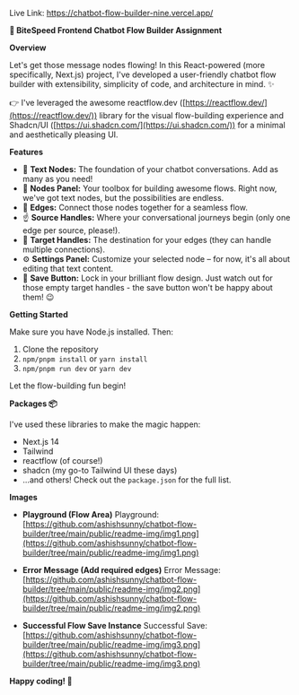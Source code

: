 Live Link: https://chatbot-flow-builder-nine.vercel.app/

**💬 BiteSpeed Frontend Chatbot Flow Builder Assignment**

**Overview**

Let's get those message nodes flowing! In this React-powered (more specifically, Next.js) project, I've developed a user-friendly chatbot flow builder with extensibility, simplicity of code, and architecture in mind. ✨

👉 I've leveraged the awesome reactflow.dev ([https://reactflow.dev/](https://reactflow.dev/)) library for the visual flow-building experience and Shadcn/UI ([https://ui.shadcn.com/](https://ui.shadcn.com/)) for a minimal and aesthetically pleasing UI.

**Features**

* 💬 **Text Nodes:** The foundation of your chatbot conversations. Add as many as you need!
* 🔌 **Nodes Panel:** Your toolbox for building awesome flows. Right now, we've got text nodes, but the possibilities are endless.
* 🔗 **Edges:** Connect those nodes together for a seamless flow.
* ☝️ **Source Handles:** Where your conversational journeys begin (only one edge per source, please!).
* 🎯 **Target Handles:** The destination for your edges (they can handle multiple connections).
* ⚙️ **Settings Panel:** Customize your selected node – for now, it's all about editing that text content.
* 💾 **Save Button:** Lock in your brilliant flow design. Just watch out for those empty target handles - the save button won't be happy about them! 😉

**Getting Started**

Make sure you have Node.js installed. Then:

1. Clone the repository
2. `npm/pnpm install` or `yarn install`
3. `npm/pnpm run dev` or `yarn dev`

Let the flow-building fun begin!

**Packages 📦**

I've used these libraries to make the magic happen:

* Next.js 14
* Tailwind
* reactflow (of course!)
* shadcn (my go-to Tailwind UI these days) 
* ...and others! Check out the `package.json` for the full list.

**Images**

* **Playground (Flow Area)**
   Playground: [https://github.com/ashishsunny/chatbot-flow-builder/tree/main/public/readme-img/img1.png](https://github.com/ashishsunny/chatbot-flow-builder/tree/main/public/readme-img/img1.png)

* **Error Message (Add required edges)**
   Error Message: [https://github.com/ashishsunny/chatbot-flow-builder/tree/main/public/readme-img/img2.png](https://github.com/ashishsunny/chatbot-flow-builder/tree/main/public/readme-img/img2.png)

* **Successful Flow Save Instance**
   Successful Save: [https://github.com/ashishsunny/chatbot-flow-builder/tree/main/public/readme-img/img3.png](https://github.com/ashishsunny/chatbot-flow-builder/tree/main/public/readme-img/img3.png)

**Happy coding! 🤖** 

